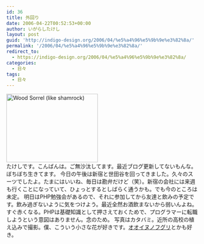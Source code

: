 ```yaml
---
id: 36
title: 外回り
date: 2006-04-22T00:52:53+00:00
author: いがらしたけし
layout: post
guid: 'http://indigo-design.org/2006/04/%e5%a4%96%e5%9b%9e%e3%82%8a/'
permalink: '/2006/04/%e5%a4%96%e5%9b%9e%e3%82%8a/'
redirect_to:
  - https://indigo-design.org/2006/04/%e5%a4%96%e5%9b%9e%e3%82%8a/
categories:
  - 日々
tags:
  - 日々
---
```

<a href="http://www.flickr.com/photos/takeshi81/128883219/" title="Photo Sharing"><img src="http://static.flickr.com/1/128883219_b8bd13a2c8_m.jpg" width="240" height="180" alt="Wood Sorrel (like shamrock)" border="0" /></a><br />
たけしです。こんばんは。ご無沙汰してます。最近ブログ更新してないもんな。ぼちぼち生きてます。
今日の午後は新宿と世田谷を回ってきました。久々のスーツでしたよ。たまにはいいね、毎日は勘弁だけど（笑）。新宿の会社には来週も行くことになっていて、ひょっとするとしばらく通うかも。でも今のところは未定。
明日はPHP勉強会があるので、それに参加してから友達と飲みの予定です。飲み過ぎないように気をつけよう。最近全然お酒飲まないから弱いんよね。すぐ赤くなる。PHPは基礎知識として押さえておくためで、プログラマーに転職しようという意図はありません。念のため。
写真はカタバミ。近所の高校の植え込みで撮影。僕、こういう小さな花が好きです。<a href="http://images.google.co.jp/images?sourceid=navclient-ff&amp;ie=UTF-8&amp;rls=GGGL,GGGL:2005-09,GGGL:ja&amp;q=%E3%82%AA%E3%82%AA%E3%82%A4%E3%83%8C%E3%83%8E%E3%83%95%E3%82%B0%E3%83%AA" target="_blank">オオイヌノフグリ</a>とかも好き。